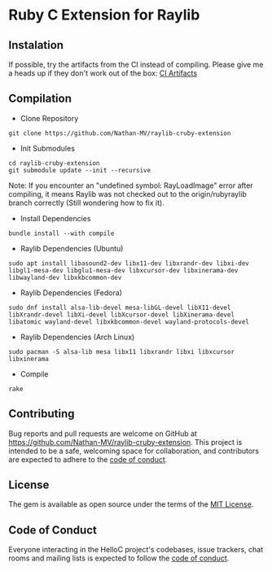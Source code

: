 # Ruby C Extension for Raylib

## Instalation

If possible, try the artifacts from the CI instead of compiling. Please give me a heads up if they don't work out of the box: [CI Artifacts](https://github.com/Nathan-MV/raylib-cruby-extension/actions)

## Compilation

- Clone Repository
```
git clone https://github.com/Nathan-MV/raylib-cruby-extension
```

- Init Submodules
```
cd raylib-cruby-extension
git submodule update --init --recursive
```
Note: If you encounter an "undefined symbol: RayLoadImage" error after compiling, it means Raylib was not checked out to the origin/rubyraylib branch correctly (Still wondering how to fix it).

- Install Dependencies
```
bundle install --with compile
```

- Raylib Dependencies (Ubuntu)
```
sudo apt install libasound2-dev libx11-dev libxrandr-dev libxi-dev libgl1-mesa-dev libglu1-mesa-dev libxcursor-dev libxinerama-dev libwayland-dev libxkbcommon-dev
```

- Raylib Dependencies (Fedora)
```
sudo dnf install alsa-lib-devel mesa-libGL-devel libX11-devel libXrandr-devel libXi-devel libXcursor-devel libXinerama-devel libatomic wayland-devel libxkbcommon-devel wayland-protocols-devel
```

- Raylib Dependencies (Arch Linux)
```
sudo pacman -S alsa-lib mesa libx11 libxrandr libxi libxcursor libxinerama
```

- Compile
```
rake
```

## Contributing

Bug reports and pull requests are welcome on GitHub at https://github.com/Nathan-MV/raylib-cruby-extension. This project is intended to be a safe, welcoming space for collaboration, and contributors are expected to adhere to the [code of conduct](https://github.com/Nathan-MV/raylib-cruby-extension/blob/master/CODE_OF_CONDUCT.md).

## License

The gem is available as open source under the terms of the [MIT License](https://opensource.org/licenses/MIT).

## Code of Conduct

Everyone interacting in the HelloC project's codebases, issue trackers, chat rooms and mailing lists is expected to follow the [code of conduct](https://github.com/Nathan-MV/raylib-cruby-extension/blob/master/CODE_OF_CONDUCT.md).
